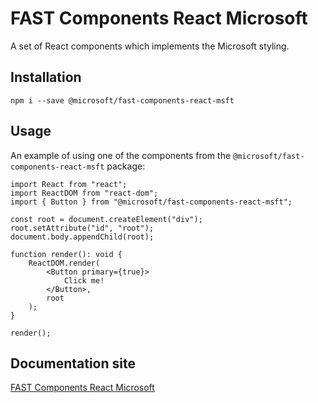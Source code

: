 # FAST Components React Microsoft
A set of React components which implements the Microsoft styling.

## Installation
`npm i --save @microsoft/fast-components-react-msft`

## Usage
An example of using one of the components from the `@microsoft/fast-components-react-msft` package:

```
import React from "react";
import ReactDOM from "react-dom";
import { Button } from "@microsoft/fast-components-react-msft";

const root = document.createElement("div");
root.setAttribute("id", "root");
document.body.appendChild(root);

function render(): void {
    ReactDOM.render(
        <Button primary={true}>
            Click me!
        </Button>,
        root
    );
}

render();
```

## Documentation site
[FAST Components React Microsoft](https://msft-docs.fast-dna.net/)
